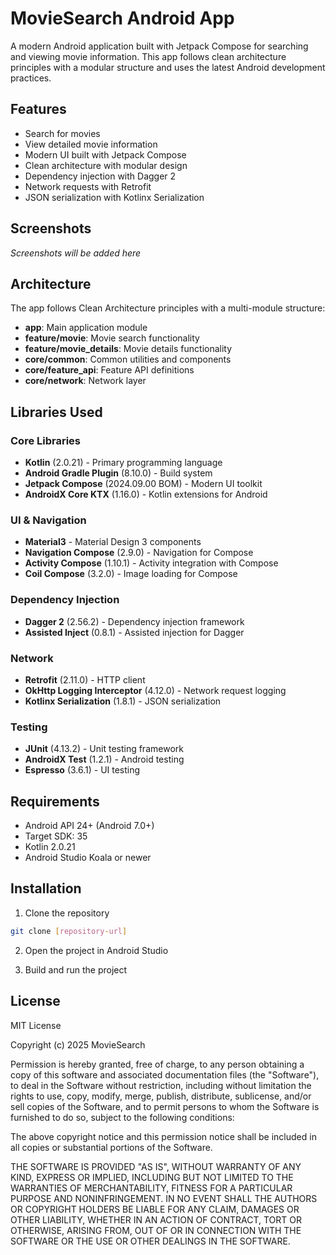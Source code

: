 # MovieSearch Android App

A modern Android application built with Jetpack Compose for searching and viewing movie information.
This app follows clean architecture principles with a modular structure and uses the latest Android
development practices.

## Features

- Search for movies
- View detailed movie information
- Modern UI built with Jetpack Compose
- Clean architecture with modular design
- Dependency injection with Dagger 2
- Network requests with Retrofit
- JSON serialization with Kotlinx Serialization

## Screenshots

<!-- ![Movie Search](screenshots/movie_search.png) -->
<!-- ![Movie Details](screenshots/movie_details.png) -->

*Screenshots will be added here*

## Architecture

The app follows Clean Architecture principles with a multi-module structure:

- **app**: Main application module
- **feature/movie**: Movie search functionality
- **feature/movie_details**: Movie details functionality
- **core/common**: Common utilities and components
- **core/feature_api**: Feature API definitions
- **core/network**: Network layer

## Libraries Used

### Core Libraries

- **Kotlin** (2.0.21) - Primary programming language
- **Android Gradle Plugin** (8.10.0) - Build system
- **Jetpack Compose** (2024.09.00 BOM) - Modern UI toolkit
- **AndroidX Core KTX** (1.16.0) - Kotlin extensions for Android

### UI & Navigation

- **Material3** - Material Design 3 components
- **Navigation Compose** (2.9.0) - Navigation for Compose
- **Activity Compose** (1.10.1) - Activity integration with Compose
- **Coil Compose** (3.2.0) - Image loading for Compose

### Dependency Injection

- **Dagger 2** (2.56.2) - Dependency injection framework
- **Assisted Inject** (0.8.1) - Assisted injection for Dagger

### Network

- **Retrofit** (2.11.0) - HTTP client
- **OkHttp Logging Interceptor** (4.12.0) - Network request logging
- **Kotlinx Serialization** (1.8.1) - JSON serialization

### Testing

- **JUnit** (4.13.2) - Unit testing framework
- **AndroidX Test** (1.2.1) - Android testing
- **Espresso** (3.6.1) - UI testing

## Requirements

- Android API 24+ (Android 7.0+)
- Target SDK: 35
- Kotlin 2.0.21
- Android Studio Koala or newer

## Installation

1. Clone the repository

```bash
git clone [repository-url]
```

2. Open the project in Android Studio

3. Build and run the project

## License

MIT License

Copyright (c) 2025 MovieSearch

Permission is hereby granted, free of charge, to any person obtaining a copy
of this software and associated documentation files (the "Software"), to deal
in the Software without restriction, including without limitation the rights
to use, copy, modify, merge, publish, distribute, sublicense, and/or sell
copies of the Software, and to permit persons to whom the Software is
furnished to do so, subject to the following conditions:

The above copyright notice and this permission notice shall be included in all
copies or substantial portions of the Software.

THE SOFTWARE IS PROVIDED "AS IS", WITHOUT WARRANTY OF ANY KIND, EXPRESS OR
IMPLIED, INCLUDING BUT NOT LIMITED TO THE WARRANTIES OF MERCHANTABILITY,
FITNESS FOR A PARTICULAR PURPOSE AND NONINFRINGEMENT. IN NO EVENT SHALL THE
AUTHORS OR COPYRIGHT HOLDERS BE LIABLE FOR ANY CLAIM, DAMAGES OR OTHER
LIABILITY, WHETHER IN AN ACTION OF CONTRACT, TORT OR OTHERWISE, ARISING FROM,
OUT OF OR IN CONNECTION WITH THE SOFTWARE OR THE USE OR OTHER DEALINGS IN THE
SOFTWARE.
